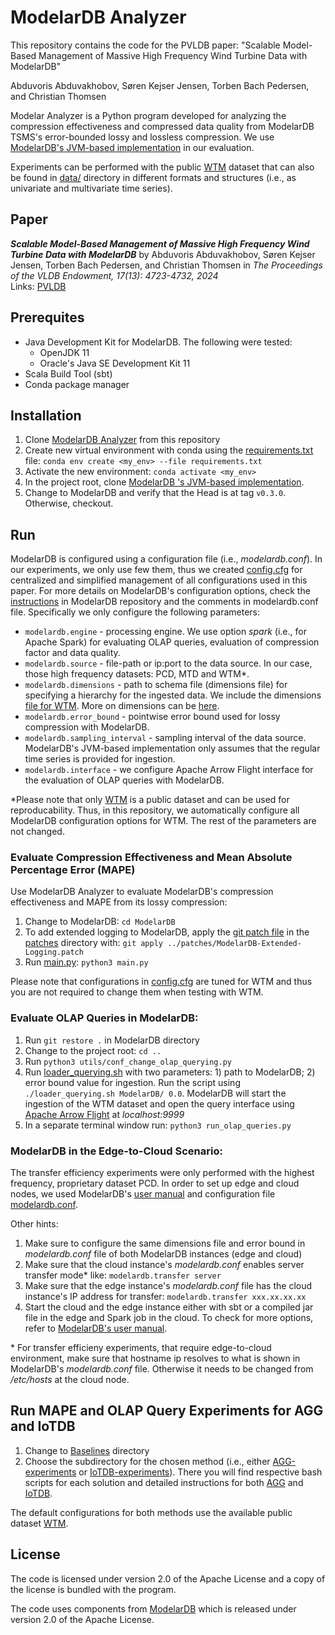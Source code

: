 # ModelarDB Analyzer
This repository contains the code for the PVLDB paper: "Scalable Model-Based Management of Massive High Frequency Wind Turbine Data with ModelarDB"

Abduvoris Abduvakhobov, Søren Kejser Jensen, Torben Bach Pedersen, and Christian Thomsen 

Modelar Analyzer is a Python program developed for analyzing the compression effectiveness and compressed data quality from ModelarDB TSMS's error-bounded lossy and lossless compression. We use [ModelarDB's JVM-based implementation](https://github.com/modelardata/modelardb) in our evaluation.

Experiments can be performed with the public [WTM](https://github.com/cmcuza/EvalImpLSTS/tree/main/data/raw/Wind) dataset that can also be found in [data/](https://github.com/aabduvakhobov/ModelarDB-Analyzer/tree/main/data) directory in different formats and structures (i.e., as univariate and multivariate time series).

## Paper

***Scalable Model-Based Management of Massive High Frequency Wind Turbine Data with ModelarDB***
by Abduvoris Abduvakhobov, Søren Kejser Jensen, Torben Bach Pedersen, and Christian Thomsen
in *The Proceedings of the VLDB Endowment, 17(13): 4723-4732, 2024*  
Links: [PVLDB](https://www.vldb.org/pvldb/vol17/p4723-abduvakhobov.pdf)

## Prerequites
- Java Development Kit for ModelarDB. The following were tested:
  -  OpenJDK 11 
  -  Oracle's Java SE Development Kit 11
- Scala Build Tool (sbt)
- Conda package manager

## Installation
1. Clone [ModelarDB Analyzer](https://github.com/aabduvakhobov/ModelarDB-Analyzer.git) from this repository
2. Create new virtual environment with conda using the [requirements.txt](https://github.com/aabduvakhobov/ModelarDB-Analyzer/blob/main/requirements.txt) file: `conda env create <my_env> --file requirements.txt`
3. Activate the new environment: `conda activate <my_env>`
4. In the project root, clone [ModelarDB 's JVM-based implementation](https://github.com/ModelarData/ModelarDB.git).
5. Change to ModelarDB and verify that the Head is at tag `v0.3.0`. Otherwise, checkout.

## Run
ModelarDB is configured using a configuration file (i.e., *modelardb.conf*). In our experiments, we only use few them, thus we created [config.cfg](https://github.com/aabduvakhobov/ModelarDB-Analyzer/blob/main/config.cfg) for centralized and simplified management of all configurations used in this paper. For more details on ModelarDB's configuration options, check the [instructions](https://github.com/ModelarData/ModelarDB/blob/main/docs/index.md#config) in ModelarDB repository and the comments in modelardb.conf file. Specifically we only configure the following parameters:
- `modelardb.engine` - processing engine. We use option *spark* (i.e., for Apache Spark) for evaluating OLAP queries, evaluation of compression factor and data quality. 
- `modelardb.source` - file-path or ip:port to the data source. In our case, those high frequency datasets: PCD, MTD and WTM*.
- `modelardb.dimensions` - path to schema file (dimensions file) for specifying a hierarchy for the ingested data. We include the dimensions [file for WTM](https://github.com/aabduvakhobov/ModelarDB-Analyzer/tree/main/data/ModelarDB_dimension_files). More on dimensions can be [here](https://github.com/ModelarData/ModelarDB/blob/main/docs/index.md#troubleshooting).
- `modelardb.error_bound` - pointwise error bound used for lossy compression with ModelarDB.
- `modelardb.sampling_interval` - sampling interval of the data source. ModelarDB's JVM-based implementation only assumes that the regular time series is provided for ingestion.
- `modelardb.interface` - we configure Apache Arrow Flight interface for the evaluation of OLAP queries with ModelarDB.

*Please note that only [WTM](https://github.com/aabduvakhobov/ModelarDB-Analyzer/tree/main/data) is a public dataset and can be used for reproducability. Thus, in this repository, we automatically configure all ModelarDB configuration options for WTM. The rest of the parameters are not changed.


### Evaluate Compression Effectiveness and Mean Absolute Percentage Error (MAPE)

Use ModelarDB Analyzer to evaluate ModelarDB's compression effectiveness and MAPE from its lossy compression:
1. Change to ModelarDB: `cd ModelarDB`
2. To add extended logging to ModelarDB, apply the [git patch file](https://github.com/aabduvakhobov/ModelarDB-Analyzer/blob/main/patches/ModelarDB-Extended-Logging.patch) in the [patches](https://github.com/aabduvakhobov/ModelarDB-Analyzer/tree/main/patches) directory with: `git apply ../patches/ModelarDB-Extended-Logging.patch`
3. Run [main.py](https://github.com/aabduvakhobov/ModelarDB-Analyzer/blob/main/main.py): `python3 main.py`

Please note that configurations in [config.cfg](https://github.com/aabduvakhobov/ModelarDB-Analyzer/blob/main/config.cfg) are tuned for WTM and thus you are not required to change them when testing with WTM.


### Evaluate OLAP Queries in ModelarDB:
  1. Run `git restore .` in ModelarDB directory
  2. Change to the project root: `cd ..`
  2. Run `python3 utils/conf_change_olap_querying.py`
  3. Run [loader_querying.sh](https://github.com/aabduvakhobov/ModelarDB-Analyzer/blob/main/loader_querying.sh) with two parameters: 1) path to ModelarDB; 2) error bound value for ingestion. Run the script using `./loader_querying.sh ModelarDB/ 0.0`. ModelarDB will start the ingestion of the WTM dataset and open the query interface using [Apache Arrow Flight](https://arrow.apache.org/blog/2019/10/13/introducing-arrow-flight/) at *localhost:9999*
  4. In a separate terminal window run: `python3 run_olap_queries.py`

### ModelarDB in the Edge-to-Cloud Scenario: 
The transfer efficiency experiments were only performed with the highest frequency, proprietary dataset PCD. In order to set up edge and cloud nodes, we used ModelarDB's [user manual](https://github.com/ModelarData/ModelarDB/blob/main/docs/index.md#user-manual) and configuration file [modelardb.conf](ModelarDB/modelardb.conf).

Other hints:

1. Make sure to configure the same dimensions file and error bound in *modelardb.conf* file of both ModelarDB instances (edge and cloud)
2. Make sure that the cloud instance's *modelardb.conf* enables server transfer mode* like: `modelardb.transfer server`
4. Make sure that the edge instance's *modelardb.conf* file has the cloud instance's IP address for transfer: `modelardb.transfer xxx.xx.xx.xx`
5. Start the cloud and the edge instance either with sbt or a compiled jar file in the edge and Spark job in the cloud. To check for more options, refer to [ModelarDB's user manual](https://github.com/ModelarData/ModelarDB/blob/main/docs/index.md#install).


\* For transfer efficieny experiments, that require edge-to-cloud environment, make sure that hostname ip resolves to what is shown in ModelarDB's *modelardb.conf* file. Otherwise it needs to be changed from */etc/hosts* at the cloud node.

## Run MAPE and OLAP Query Experiments for AGG and IoTDB
1. Change to [Baselines](https://github.com/aabduvakhobov/ModelarDB-Analyzer/tree/main/Baselines) directory
2. Choose the subdirectory for the chosen method (i.e., either [AGG-experiments](Baselines/AGG-experiments) or [IoTDB-experiments](Baselines/IoTDB-experiments)). There you will find respective bash scripts for each solution and detailed instructions for both [AGG](Baselines/AGG-experiments/README.md) and [IoTDB](Baselines/IoTDB-experiments/README.md). 

The default configurations for both methods use the available public dataset [WTM](https://github.com/aabduvakhobov/ModelarDB-Analyzer/tree/main/data).

## License
The code is licensed under version 2.0 of the Apache License and a copy of the license is bundled with the program.

The code uses components from [ModelarDB](https://github.com/ModelarData/ModelarDB) which is released under version 2.0 of the Apache License.